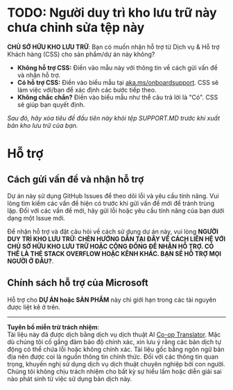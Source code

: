 <!--
CO_OP_TRANSLATOR_METADATA:
{
  "original_hash": "b7244261ee19497082edf33bcce64717",
  "translation_date": "2025-09-03T23:07:35+00:00",
  "source_file": "SUPPORT.md",
  "language_code": "vi"
}
-->
# TODO: Người duy trì kho lưu trữ này chưa chỉnh sửa tệp này

**CHỦ SỞ HỮU KHO LƯU TRỮ**: Bạn có muốn nhận hỗ trợ từ Dịch vụ & Hỗ trợ Khách hàng (CSS) cho sản phẩm/dự án này không?

- **Không hỗ trợ CSS:** Điền vào mẫu này với thông tin về cách gửi vấn đề và nhận hỗ trợ.
- **Có hỗ trợ CSS:** Điền vào biểu mẫu tại [aka.ms/onboardsupport](https://aka.ms/onboardsupport). CSS sẽ làm việc với/bạn để xác định các bước tiếp theo.
- **Không chắc chắn?** Điền vào biểu mẫu như thể câu trả lời là "Có". CSS sẽ giúp bạn quyết định.

*Sau đó, hãy xóa tiêu đề đầu tiên này khỏi tệp SUPPORT.MD trước khi xuất bản kho lưu trữ của bạn.*

# Hỗ trợ

## Cách gửi vấn đề và nhận hỗ trợ  

Dự án này sử dụng GitHub Issues để theo dõi lỗi và yêu cầu tính năng. Vui lòng tìm kiếm các vấn đề hiện có 
trước khi gửi vấn đề mới để tránh trùng lặp. Đối với các vấn đề mới, hãy gửi lỗi hoặc 
yêu cầu tính năng của bạn dưới dạng một Issue mới.

Để nhận hỗ trợ và đặt câu hỏi về cách sử dụng dự án này, vui lòng **NGƯỜI DUY TRÌ KHO LƯU TRỮ: CHÈN HƯỚNG DẪN TẠI ĐÂY 
VỀ CÁCH LIÊN HỆ VỚI CHỦ SỞ HỮU KHO LƯU TRỮ HOẶC CỘNG ĐỒNG ĐỂ NHẬN HỖ TRỢ. CÓ THỂ LÀ THẺ STACK OVERFLOW HOẶC KÊNH KHÁC. BẠN SẼ HỖ TRỢ MỌI NGƯỜI Ở ĐÂU?**.

## Chính sách hỗ trợ của Microsoft  

Hỗ trợ cho **DỰ ÁN hoặc SẢN PHẨM** này chỉ giới hạn trong các tài nguyên được liệt kê ở trên.

---

**Tuyên bố miễn trừ trách nhiệm**:  
Tài liệu này đã được dịch bằng dịch vụ dịch thuật AI [Co-op Translator](https://github.com/Azure/co-op-translator). Mặc dù chúng tôi cố gắng đảm bảo độ chính xác, xin lưu ý rằng các bản dịch tự động có thể chứa lỗi hoặc không chính xác. Tài liệu gốc bằng ngôn ngữ bản địa nên được coi là nguồn thông tin chính thức. Đối với các thông tin quan trọng, khuyến nghị sử dụng dịch vụ dịch thuật chuyên nghiệp bởi con người. Chúng tôi không chịu trách nhiệm cho bất kỳ sự hiểu lầm hoặc diễn giải sai nào phát sinh từ việc sử dụng bản dịch này.